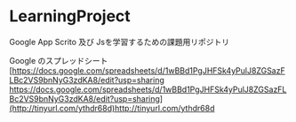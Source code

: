 # LearningProject
Google App Scrito 及び Jsを学習するための課題用リポジトリ

Google のスプレッドシート
[[https://docs.google.com/spreadsheets/d/1wBBd1PgJHFSk4yPulJ8ZGSazFLBc2VS9bnNyG3zdKA8/edit?usp=sharing
](https://docs.google.com/spreadsheets/d/1wBBd1PgJHFSk4yPulJ8ZGSazFLBc2VS9bnNyG3zdKA8/edit?usp=sharing)https://docs.google.com/spreadsheets/d/1wBBd1PgJHFSk4yPulJ8ZGSazFLBc2VS9bnNyG3zdKA8/edit?usp=sharing](http://tinyurl.com/ythdr68d)http://tinyurl.com/ythdr68d
